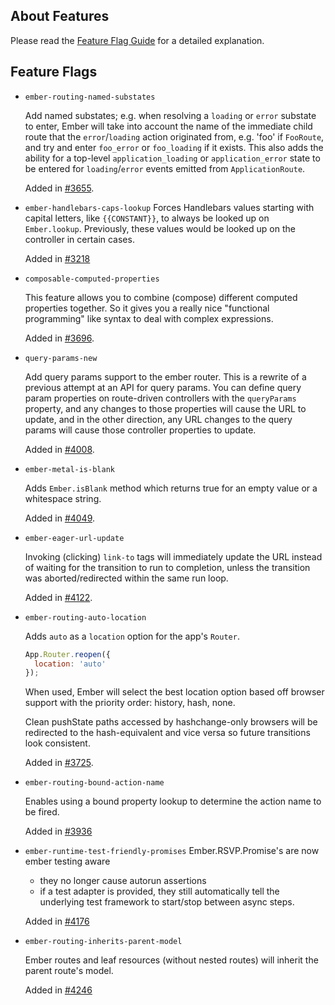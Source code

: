 ## About Features

Please read the [Feature Flag Guide](http://emberjs.com/guides/configuring-ember/feature-flags/)
for a detailed explanation.

## Feature Flags

* `ember-routing-named-substates`

  Add named substates; e.g. when resolving a `loading` or `error`
  substate to enter, Ember will take into account the name of the
  immediate child route that the `error`/`loading` action originated
  from, e.g. 'foo' if `FooRoute`, and try and enter `foo_error` or
  `foo_loading` if it exists. This also adds the ability for a
  top-level `application_loading` or `application_error` state to
  be entered for `loading`/`error` events emitted from
  `ApplicationRoute`.

  Added in [#3655](https://github.com/emberjs/ember.js/pull/3655).

* `ember-handlebars-caps-lookup`
  Forces Handlebars values starting with capital letters, like `{{CONSTANT}}`,
  to always be looked up on `Ember.lookup`. Previously, these values would be
  looked up on the controller in certain cases.

  Added in [#3218](https://github.com/emberjs/ember.js/pull/3218)

* `composable-computed-properties`

  This feature allows you to combine (compose) different computed
  properties together. So it gives you a really nice "functional
  programming" like syntax to deal with complex expressions.

  Added in [#3696](https://github.com/emberjs/ember.js/pull/3696).

* `query-params-new`

  Add query params support to the ember router. This is a rewrite of a
  previous attempt at an API for query params. You can define query
  param properties on route-driven controllers with the `queryParams`
  property, and any changes to those properties will cause the URL
  to update, and in the other direction, any URL changes to the query
  params will cause those controller properties to update.

  Added in [#4008](https://github.com/emberjs/ember.js/pull/4008).

* `ember-metal-is-blank`

  Adds `Ember.isBlank` method which returns true for an empty value or
  a whitespace string.

  Added in [#4049](https://github.com/emberjs/ember.js/pull/4049).  

* `ember-eager-url-update`

  Invoking (clicking) `link-to` tags will immediately update the URL
  instead of waiting for the transition to run to completion, unless
  the transition was aborted/redirected within the same run loop.

  Added in [#4122](https://github.com/emberjs/ember.js/pull/4122).

* `ember-routing-auto-location`

  Adds `auto` as a `location` option for the app's `Router`.

  ```javascript
  App.Router.reopen({
    location: 'auto'
  });
  ```

  When used, Ember will select the best location option based off browser
  support with the priority order: history, hash, none.

  Clean pushState paths accessed by hashchange-only browsers will be redirected
  to the hash-equivalent and vice versa so future transitions look consistent.

  Added in [#3725](https://github.com/emberjs/ember.js/pull/3725).

* `ember-routing-bound-action-name`

  Enables using a bound property lookup to determine the action name to
  be fired.

  Added in [#3936](https://github.com/emberjs/ember.js/pull/3936)

* `ember-runtime-test-friendly-promises`
  Ember.RSVP.Promise's are now ember testing aware

  - they no longer cause autorun assertions
  - if a test adapter is provided, they still automatically tell the
    underlying test framework to start/stop between async steps.

  Added in [#4176](https://github.com/emberjs/ember.js/pull/4176)
  
* `ember-routing-inherits-parent-model`

  Ember routes and leaf resources (without nested routes) will inherit the parent route's model.
  
  Added in [#4246](https://github.com/emberjs/ember.js/pull/4246)
